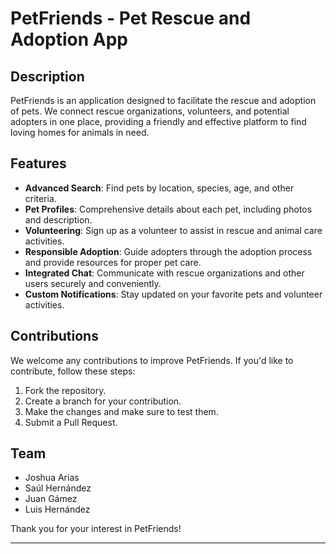 # PetFriends - Pet Rescue and Adoption App

## Description

PetFriends is an application designed to facilitate the rescue and adoption of pets. We connect rescue organizations, volunteers, and potential adopters in one place, providing a friendly and effective platform to find loving homes for animals in need.

## Features

- **Advanced Search**: Find pets by location, species, age, and other criteria.
- **Pet Profiles**: Comprehensive details about each pet, including photos and description.
- **Volunteering**: Sign up as a volunteer to assist in rescue and animal care activities.
- **Responsible Adoption**: Guide adopters through the adoption process and provide resources for proper pet care.
- **Integrated Chat**: Communicate with rescue organizations and other users securely and conveniently.
- **Custom Notifications**: Stay updated on your favorite pets and volunteer activities.


## Contributions

We welcome any contributions to improve PetFriends. If you'd like to contribute, follow these steps:

1. Fork the repository.
2. Create a branch for your contribution.
3. Make the changes and make sure to test them.
4. Submit a Pull Request.

## Team

- Joshua Arias 
- Saúl Hernández 
- Juan Gámez
- Luis Hernández

Thank you for your interest in PetFriends!

---

